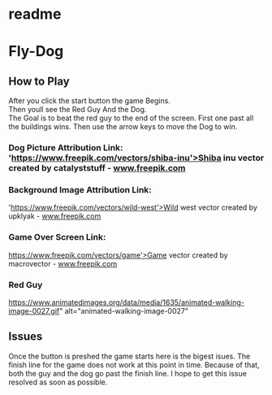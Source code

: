 # readme
# Fly-Dog
## How to Play
After you click the start button the game Begins.  
      Then youll see the Red Guy And the Dog.  
      The Goal is to beat the red guy to the end of the screen. 
      First one past all the buildings wins.
      Then use the arrow keys to move the Dog to win. 
### Dog Picture Attribution Link: 'https://www.freepik.com/vectors/shiba-inu'>Shiba inu vector created by catalyststuff - www.freepik.com
### Background Image Attribution Link:
 'https://www.freepik.com/vectors/wild-west'>Wild west vector created by upklyak - www.freepik.com
 ### Game Over Screen Link:
 https://www.freepik.com/vectors/game'>Game vector created by macrovector - www.freepik.com
 ### Red Guy 
 https://www.animatedimages.org/data/media/1635/animated-walking-image-0027.gif" alt="animated-walking-image-0027"
 ## Issues
 Once the button is preshed the game starts here is the  bigest isues. The finish line for the game does not work at this point in time. Because of that, both the guy and the dog go past the finish line.  I hope to get this issue resolved as soon as possible. 
 
